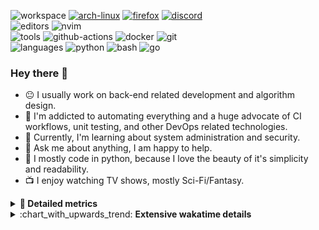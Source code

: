 ![workspace](https://img.shields.io/static/v1?label=&message=workspace:&color=555&style=flat-square)
[![arch-linux](https://img.shields.io/static/v1?logo=arch-linux&label=&message=Arch%20Linux&color=111&logoColor=AAA&style=flat-square)](https://archlinux.org)
[![firefox](https://img.shields.io/static/v1?logo=firefox-browser&label=&message=Firefox&color=111&logoColor=AAA&style=flat-square)](https://mozilla.org/en-US/firefox/)
[![discord](https://img.shields.io/static/v1?logo=discord&label=&message=Discord&color=111&logoColor=AAA&style=flat-square)](https://discord.gg/B8rf3xxgbJ)
<br>
![editors](https://img.shields.io/static/v1?label=&message=editors:&color=555&style=flat-square)
![nvim](https://img.shields.io/static/v1?logo=neovim&label=&message=NeoVim&color=111&logoColor=AAA&style=flat-square)
<br>
![tools](https://img.shields.io/static/v1?label=&message=tools:&color=555&style=flat-square)
![github-actions](https://img.shields.io/static/v1?logo=github-actions&label=&message=github%20actions&color=111&logoColor=AAA&style=flat-square)
![docker](https://img.shields.io/static/v1?logo=docker&label=&message=docker&color=111&logoColor=AAA&style=flat-square)
![git](https://img.shields.io/static/v1?logo=git&label=&message=git&color=111&logoColor=AAA&style=flat-square)
<br>
![languages](https://img.shields.io/static/v1?label=&message=languages:&color=555&style=flat-square)
![python](https://img.shields.io/static/v1?logo=python&label=&message=python&color=111&logoColor=AAA&style=flat-square&link=)
![bash](https://img.shields.io/static/v1?logo=gnu-bash&label=&message=bash&color=111&logoColor=AAA&style=flat-square)
![go](https://img.shields.io/static/v1?logo=rust&label=&message=rust&color=111&logoColor=AAA&style=flat-square)

<!-- Load profile visitor count, but don't display it, keep it as a private stat, no need to show off (888)-->
[](https://visitor-badge.glitch.me/badge?page_id=ItsDrike.ItsDrike)

### Hey there 👋

- :neutral_face: I usually work on back-end related development and algorithm design.
- :man: I'm addicted to automating everything and a huge advocate of CI workflows, unit testing, and other DevOps related technologies.
- :seedling: Currently, I'm learning about system administration and security.
- :speech_balloon: Ask me about anything, I am happy to help.
- :snake: I mostly code in python, because I love the beauty of it's simplicity and readability.
- :tv: I enjoy watching TV shows, mostly Sci-Fi/Fantasy.

<details>
 <summary> <b>📌 Detailed metrics</b></summary>
 
 <table>
  <tr>
    <th>🙋 Profile Details</th>
    <th>🧮 Repositories traffic</th>
  </tr>
  <tr>
   <td>
     <img alt="" width="400" src="https://github.com/ItsDrike/ItsDrike/blob/master/metrics/profile.svg">
   </td>
   <td>
     <img alt="" width="400" src="https://github.com/ItsDrike/ItsDrike/blob/master/metrics/repositories.svg">
   </td>
  </tr>
  <tr>
    <th>📅 Isometric commit calendar</th>
    <th>🈷️ Most used languages</th>
  </tr>
  <tr>
    <td align="center">
      <img alt="" width="400" src="https://github.com/ItsDrike/ItsDrike/blob/master/metrics/isocalendar.svg">
    </td>
    <td>
      <img alt="" width="400" src="https://github.com/ItsDrike/ItsDrike/blob/master/metrics/languages.svg">
    </td>
  </tr>
  <tr>
   <th>♐ Code snippet of the day</th>
   <th>🌟 Recently starred repositories</th>
  </tr>
  <tr>
   <td align="center">
    <img alt="" width="400" src="https://github.com/ItsDrike/ItsDrike/blob/master/metrics/code_snippet.svg">
   </td>
   <td align="center">
    <img alt="" width="400" src="https://github.com/ItsDrike/ItsDrike/blob/master/metrics/starred_repos.svg">
   </td>
  </tr>
  <tr>
    <th>💡 Coding habits</th>
    <th>⏰ WakaTime plugin</th>
  </tr>
  <tr>
   <td align="center">
    <img alt="" width="400" src="https://github.com/ItsDrike/ItsDrike/blob/master/metrics/habits.svg">
   </td>
   <td align="center">
     <img alt="" width="400" src="https://github.com/ItsDrike/ItsDrike/blob/master/metrics/wakatime.svg">
   </td>
  </tr>
 </table>
</details>

<details>
 <summary>:chart_with_upwards_trend: <b>Extensive wakatime details</b></summary>
 
<!--START_SECTION:waka-->
![Code Time](http://img.shields.io/badge/Code%20Time-4%2C288%20hrs%2032%20mins-blue)

**I'm a Night 🦉** 

```text
🌞 Morning                1514 commits        ██░░░░░░░░░░░░░░░░░░░░░░░   09.07 % 
🌆 Daytime                5046 commits        ████████░░░░░░░░░░░░░░░░░   30.24 % 
🌃 Evening                6016 commits        █████████░░░░░░░░░░░░░░░░   36.06 % 
🌙 Night                  4109 commits        ██████░░░░░░░░░░░░░░░░░░░   24.63 % 
```
📅 **I'm Most Productive on Monday** 

```text
Monday                   2898 commits        ████░░░░░░░░░░░░░░░░░░░░░   17.37 % 
Tuesday                  2480 commits        ████░░░░░░░░░░░░░░░░░░░░░   14.86 % 
Wednesday                2507 commits        ████░░░░░░░░░░░░░░░░░░░░░   15.03 % 
Thursday                 2370 commits        ████░░░░░░░░░░░░░░░░░░░░░   14.20 % 
Friday                   1882 commits        ███░░░░░░░░░░░░░░░░░░░░░░   11.28 % 
Saturday                 1767 commits        ███░░░░░░░░░░░░░░░░░░░░░░   10.59 % 
Sunday                   2781 commits        ████░░░░░░░░░░░░░░░░░░░░░   16.67 % 
```


📊 **This Week I Spent My Time On** 

```text
💬 Programming Languages: 
C++                      5 hrs 13 mins       ████████░░░░░░░░░░░░░░░░░   30.47 % 
Other                    2 hrs 46 mins       ████░░░░░░░░░░░░░░░░░░░░░   16.16 % 
hyprlang                 2 hrs 31 mins       ████░░░░░░░░░░░░░░░░░░░░░   14.79 % 
Python                   2 hrs 27 mins       ████░░░░░░░░░░░░░░░░░░░░░   14.34 % 
Bash                     59 mins             █░░░░░░░░░░░░░░░░░░░░░░░░   05.82 % 

🔥 Editors: 
Neovim                   17 hrs 7 mins       █████████████████████████   100.00 % 

💻 Operating System: 
Linux                    17 hrs 7 mins       █████████████████████████   100.00 % 
```

**I Mostly Code in Python** 

```text
Python                   44 repos            ████████████████░░░░░░░░░   64.71 % 
C++                      7 repos             ███░░░░░░░░░░░░░░░░░░░░░░   10.29 % 
Lua                      6 repos             ██░░░░░░░░░░░░░░░░░░░░░░░   08.82 % 
C                        2 repos             █░░░░░░░░░░░░░░░░░░░░░░░░   02.94 % 
Nix                      1 repo              ░░░░░░░░░░░░░░░░░░░░░░░░░   01.47 % 
```




 Last Updated on 10/03/2024 01:24:50 UTC
<!--END_SECTION:waka-->

</details>
